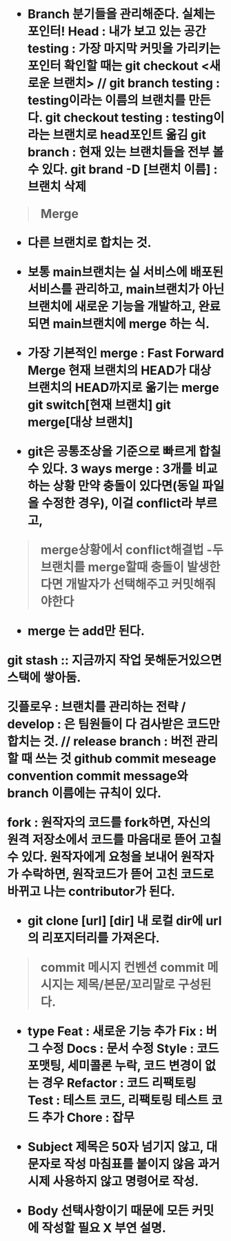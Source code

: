 <h1 깃허브와 협업>

- Branch
 분기들을 관리해준다. 실체는 포인터! 
 Head : 내가 보고 있는 공간
testing : 가장 마지막 커밋을 가리키는 포인터
확인할 때는 git checkout <새로운 브랜치> // 
git branch testing : testing이라는 이름의 브랜치를 만든다.
git checkout testing : testing이라는 브랜치로 head포인트 옮김
git branch : 현재 있는 브랜치들을 전부 볼 수 있다. 
git brand -D [브랜치 이름] : 브랜치 삭제

>Merge
- 다른 브랜치로 합치는 것.
- 보통 main브랜치는 실 서비스에 배포된 서비스를 관리하고, 
    main브랜치가 아닌 브랜치에 새로운 기능을 개발하고, 완료되면 main브랜치에 merge 하는 식.
- 가장 기본적인 merge : Fast Forward Merge
    현재 브랜치의 HEAD가 대상 브랜치의 HEAD까지로 옮기는 merge
    git switch[현재 브랜치]
    git merge[대상 브랜치]

- git은 공통조상을 기준으로 빠르게 합칠 수 있다. 
3 ways merge : 3개를 비교하는 상황 만약 충돌이 있다면(동일 파일을 수정한 경우), 이걸 conflict라 부르고, 
>merge상황에서 conflict해결법 
-두 브랜치를 merge할때 충돌이 발생한다면 개발자가 선택해주고 커밋해줘야한다
- merge 는 add만 된다. 

git stash :: 지금까지 작업 못해둔거있으면 스택에 쌓아둠. 

깃플로우 : 브랜치를 관리하는 전략 / develop : 은 팀원들이 다 검사받은 코드만 합치는 것. // release branch : 버전 관리할 때 쓰는 것 
github commit meseage convention 
commit message와 branch 이름에는 규칙이 있다. 

fork : 원작자의 코드를 fork하면, 자신의 원격 저장소에서 코드를 마음대로 뜯어 고칠 수 있다. 
원작자에게 요청을 보내어 원작자가 수락하면, 원작코드가 뜯어 고친 코드로 바뀌고 나는 contributor가 된다.


- git clone [url] [dir] 
내 로컬 dir에 url의 리포지터리를 가져온다. 

> commit 메시지 컨벤션
commit 메시지는 제목/본문/꼬리말로 구성된다.

- type
Feat : 새로운 기능 추가
Fix : 버그 수정
Docs : 문서 수정
Style : 코드 포맷팅, 세미콜론 누락, 코드 변경이 없는 경우
Refactor : 코드 리팩토링
Test : 테스트 코드, 리팩토링 테스트 코드 추가
Chore : 잡무

- Subject 
제목은 50자 넘기지 않고, 대문자로 작성 마침표를 붙이지 않음
과거시제 사용하지 않고 명령어로 작성. 

- Body 
선택사항이기 때문에 모든 커밋에 작성할 필요 X
부연 설명.